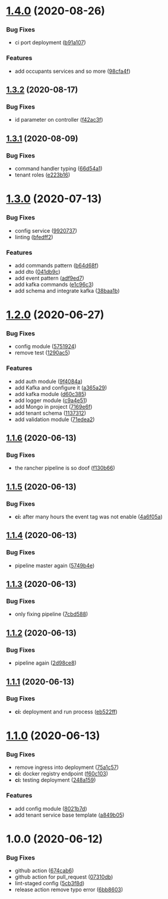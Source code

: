 # [1.4.0](https://github.com/ngaxavi/tenant-service/compare/v1.3.2...v1.4.0) (2020-08-26)


### Bug Fixes

* ci port deployment ([b91a107](https://github.com/ngaxavi/tenant-service/commit/b91a1076b1122a22e0df2a4032f6f9adde37b36d))


### Features

* add occupants services and so more ([98cfa4f](https://github.com/ngaxavi/tenant-service/commit/98cfa4fae40644ab20dfa28bed70cee80ac6578c))

## [1.3.2](https://github.com/ngaxavi/tenant-service/compare/v1.3.1...v1.3.2) (2020-08-17)


### Bug Fixes

* id parameter on controller ([f42ac3f](https://github.com/ngaxavi/tenant-service/commit/f42ac3f8b8a834323c1e37b1821c9cb36bbdc3c6))

## [1.3.1](https://github.com/ngaxavi/tenant-service/compare/v1.3.0...v1.3.1) (2020-08-09)


### Bug Fixes

* command handler typing ([66d54a1](https://github.com/ngaxavi/tenant-service/commit/66d54a1b4d519041e1d184615f6a8dc50d39bb74))
* tenant roles ([e223b16](https://github.com/ngaxavi/tenant-service/commit/e223b16573884643a7efd1ad3f1fbff3acd4b539))

# [1.3.0](https://github.com/ngaxavi/tenant-service/compare/v1.2.0...v1.3.0) (2020-07-13)


### Bug Fixes

* config service ([9920737](https://github.com/ngaxavi/tenant-service/commit/9920737c0246b129757d99131ec4ce1b90fe6d43))
* linting ([bfedff2](https://github.com/ngaxavi/tenant-service/commit/bfedff20bbc492a8069ba0c78540014f1f07234b))


### Features

* add commands pattern ([b64d68f](https://github.com/ngaxavi/tenant-service/commit/b64d68ff6e05df554936e09e57504f3dc5f9af10))
* add dto ([041db9c](https://github.com/ngaxavi/tenant-service/commit/041db9c2cb9e2d5ae062b151343cc85cf5aad0ff))
* add event pattern ([adf9ed7](https://github.com/ngaxavi/tenant-service/commit/adf9ed77bb42d2548dc990533bb0142dcd234aa5))
* add kafka commands ([e1c96c3](https://github.com/ngaxavi/tenant-service/commit/e1c96c314867ec6157c2652e4c56548bb95e3afa))
* add schema and integrate kafka ([38baa1b](https://github.com/ngaxavi/tenant-service/commit/38baa1be1b2f58a6f2fcfaaab7829d88d30574fb))

# [1.2.0](https://github.com/ngaxavi/tenant-service/compare/v1.1.6...v1.2.0) (2020-06-27)


### Bug Fixes

* config module ([5751924](https://github.com/ngaxavi/tenant-service/commit/575192413f6bab3e8b7651d575778538dfb813b3))
* remove test ([1290ac5](https://github.com/ngaxavi/tenant-service/commit/1290ac5c656e287c068638210598abd0a5648cf8))


### Features

* add auth module ([9f4084a](https://github.com/ngaxavi/tenant-service/commit/9f4084a705c5a11ae77d57e2cc255882e3b80f63))
* add Kafka and configure it ([a365a29](https://github.com/ngaxavi/tenant-service/commit/a365a291819942847a7b6b810ec9e3be2b2ac2e0))
* add kafka module ([d60c385](https://github.com/ngaxavi/tenant-service/commit/d60c3854dbcc9813c213e8381b1e743643c5fe3f))
* add logger module ([c9a4e51](https://github.com/ngaxavi/tenant-service/commit/c9a4e51ad5b234f3372d9073a08b910e0da41d7a))
* add Mongo in project ([7169e6f](https://github.com/ngaxavi/tenant-service/commit/7169e6f3d3ad5203ce292c20db66d2e1796904fa))
* add tenant schema ([1137312](https://github.com/ngaxavi/tenant-service/commit/113731225b16c446c11afc2d426931b5dd59ecb1))
* add validation module ([71edea2](https://github.com/ngaxavi/tenant-service/commit/71edea2367ff57d4ca1e768801c1b397ede5c7a6))

## [1.1.6](https://github.com/ngaxavi/tenant-service/compare/v1.1.5...v1.1.6) (2020-06-13)


### Bug Fixes

* the rancher pipeline is so doof ([f130b66](https://github.com/ngaxavi/tenant-service/commit/f130b66b169b07f9677cb8319ecf9fa068f47c52))

## [1.1.5](https://github.com/ngaxavi/tenant-service/compare/v1.1.4...v1.1.5) (2020-06-13)


### Bug Fixes

* **ci:** after many hours the event tag was not enable ([4a6f05a](https://github.com/ngaxavi/tenant-service/commit/4a6f05af74561ce0457fca59831b049a93d53bcb))

## [1.1.4](https://github.com/ngaxavi/tenant-service/compare/v1.1.3...v1.1.4) (2020-06-13)


### Bug Fixes

* pipeline master again ([5749b4e](https://github.com/ngaxavi/tenant-service/commit/5749b4e6b47d1d126a95cd8675f2d296fb75f11f))

## [1.1.3](https://github.com/ngaxavi/tenant-service/compare/v1.1.2...v1.1.3) (2020-06-13)


### Bug Fixes

* only fixing pipeline ([7cbd588](https://github.com/ngaxavi/tenant-service/commit/7cbd588241414d7483cd6f00b5ba084351a956b6))

## [1.1.2](https://github.com/ngaxavi/tenant-service/compare/v1.1.1...v1.1.2) (2020-06-13)


### Bug Fixes

* pipeline again ([2d98ce8](https://github.com/ngaxavi/tenant-service/commit/2d98ce82566627b1a8328af2bc882e04ab36ab77))

## [1.1.1](https://github.com/ngaxavi/tenant-service/compare/v1.1.0...v1.1.1) (2020-06-13)


### Bug Fixes

* **ci:** deployment and run process ([eb522ff](https://github.com/ngaxavi/tenant-service/commit/eb522ff8169fc6303455e9e42a3936891a7a2fbf))

# [1.1.0](https://github.com/ngaxavi/tenant-service/compare/v1.0.0...v1.1.0) (2020-06-13)


### Bug Fixes

* remove ingress into deployment ([75a1c57](https://github.com/ngaxavi/tenant-service/commit/75a1c57877a29bd8aa6fd415f0266cd4a84c3162))
* **ci:** docker registry endpoint ([f60c103](https://github.com/ngaxavi/tenant-service/commit/f60c103b4ef5d96f032754944b42ac5bfccb20dc))
* **ci:** testing deployment ([248a159](https://github.com/ngaxavi/tenant-service/commit/248a15967223abe7b2fb15527e05990df7c9707c))


### Features

* add config module ([8021b7d](https://github.com/ngaxavi/tenant-service/commit/8021b7d191dfc8312c981ee883c1e8851e58d46e))
* add tenant service base template ([a849b05](https://github.com/ngaxavi/tenant-service/commit/a849b05105f79831d81076a12a193590c605fd63))

# 1.0.0 (2020-06-12)


### Bug Fixes

* github action ([674cab6](https://github.com/ngaxavi/tenant-service/commit/674cab658ec05056430f0e7c6adb586696b01711))
* github action for pull_request ([07310db](https://github.com/ngaxavi/tenant-service/commit/07310dbaf07443ece913e0b26ece76b05310cab7))
* lint-staged config ([5cb3f8d](https://github.com/ngaxavi/tenant-service/commit/5cb3f8d2387c5dc74842ee2313832cef8d83e6e2))
* release action remove typo error ([6bb8603](https://github.com/ngaxavi/tenant-service/commit/6bb8603937117f590794d16e3b407f6eb3f2aef0))
